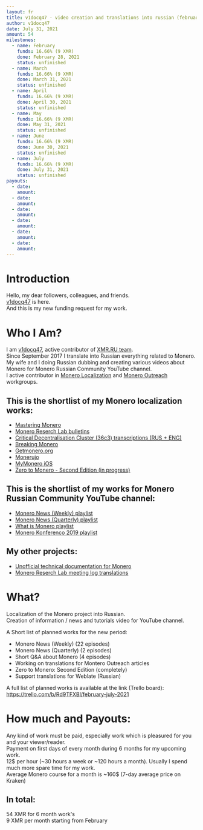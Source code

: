 ```yaml
---
layout: fr
title: v1docq47 - video creation and translations into russian (february - july 2021)
author: v1docq47
date: July 31, 2021
amount: 54
milestones:
  - name: February
    funds: 16.66% (9 XMR)
    done: February 28, 2021
    status: unfinished
  - name: March
    funds: 16.66% (9 XMR)
    done: March 31, 2021
    status: unfinished
  - name: April
    funds: 16.66% (9 XMR)
    done: April 30, 2021
    status: unfinished
  - name: May
    funds: 16.66% (9 XMR)
    done: May 31, 2021
    status: unfinished
  - name: June
    funds: 16.66% (9 XMR)
    done: June 30, 2021
    status: unfinished
  - name: July
    funds: 16.66% (9 XMR)
    done: July 31, 2021
    status: unfinished
payouts:
  - date:
    amount:
  - date:
    amount:
  - date:
    amount:
  - date:
    amount:
  - date:
    amount:
  - date:
    amount:
---
```


# Introduction
Hello, my dear followers, colleagues, and friends.  
[v1docq47](https://t.me/v1docq47) is here.  
And this is my new funding request for my work.

# Who I Am?
I am [v1docq47](https://github.com/v1docq47), active contributor of [XMR.RU team](https://xmr.ru/members/50/).  
Since September 2017 I translate into Russian everything related to Monero.  
My wife and I doing Russian dubbing and creating various videos about Monero for Monero Russian Community YouTube channel.   
I active contributor in [Monero Localization](https://translate.getmonero.org/user/v1docq47/) and [Monero Outreach](https://github.com/monero-ecosystem/outreach-docs/pulls?q=is%3Apr+is%3Aclosed+v1docq47) workgroups.

## This is the shortlist of my Monero localization works:
- [Mastering Monero](https://github.com/monerobook/monerobook/pull/81)  
- [Monero Reserch Lab bulletins](https://github.com/v1docq47/monero-research-lab-translations/tree/master/publications/bulletins)  
- [Critical Decentralisation Cluster (36c3) transcriptions (RUS + ENG)](https://github.com/v1docq47/monero-cdc-36c3-transcriptions)  
- [Breaking Monero](https://github.com/monero-ecosystem/outreach-docs/tree/master/monero-outreach-docs/translations/ru/transcriptions/breaking_monero)  
- [Getmonero.org](https://repo.getmonero.org/monero-project/monero-site/-/merge_requests/913)  
- [Monerujo](https://github.com/m2049r/xmrwallet/pull/278)  
- [MyMonero iOS](https://crowdin.com/project/mymonero-app-ios/ru#)  
- [Zero to Monero - Second Edition (in progress)](https://www.overleaf.com/read/hcmqnvgtfmyh)  

## This is the shortlist of my works for Monero Russian Community YouTube channel:  
- [Monero News (Weekly) playlist](https://www.youtube.com/watch?v=ixUamqRd3nc&list=PLQyX7h187qnQWtCN6brBXsB9QLEuaJWQO)  
- [Monero News (Quarterly) playlist](https://www.youtube.com/watch?v=XZD-b2gq9dQ&list=PLQyX7h187qnTrEQo1n1_-lxR5tk0qlRKo)  
- [What is Monero playlist](https://www.youtube.com/watch?v=FOsHxWG5jNs&list=PLQyX7h187qnTqq4_-EAnp4HZk9eJpMvZK)  
- [Monero Konferenco 2019 playlist](https://www.youtube.com/watch?v=56Tr03HzGJ8&list=PLQyX7h187qnSZG_PTYtO57_z_nFOlWWEM)  

## My other projects:  
- [Unofficial technical documentation for Monero](https://wiki.xmr.ru/)  
- [Monero Reserch Lab meeting log translations](https://github.com/v1docq47/monero-research-lab-translations/tree/master/publications/meeting-logs)  

# What?
Localization of the Monero project into Russian.  
Creation of information / news and tutorials video for YouTube channel.  

A Short list of planned works for the new period:
- Monero News (Weekly) (22 episodes)
- Monero News (Quarterly) (2 episodes)
- Short Q&A about Monero (4 episodes)
- Working on translations for Montero Outreach articles
- Zero to Monero: Second Edition (completely)
- Support translations for Weblate (Russian)

A full list of planned works is available at the link (Trello board):  
https://trello.com/b/Rd9TFXBl/february-july-2021

# How much and Payouts:
Any kind of work must be paid, especially work which is pleasured for you and your viewer/reader.  
Payment on first days of every month during 6 months for my upcoming work.  
12$ per hour (~30 hours a week or ~120 hours a month). Usually I spend much more spare time for my work.  
Average Monero course for a month is ~160$ (7-day average price on Kraken)  
## In total:  
54 XMR for 6 month work's  
9 XMR per month starting from February